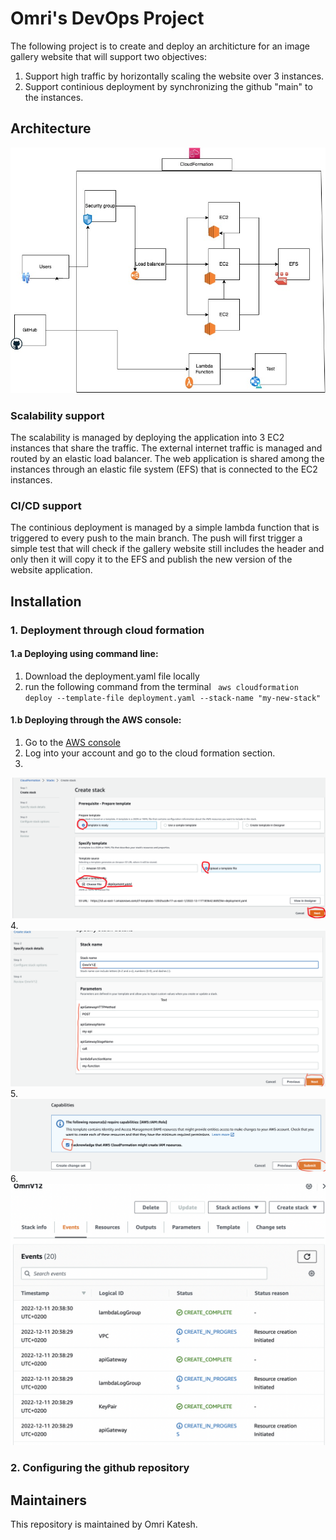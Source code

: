 # Omri's DevOps Project

The following project is to create and deploy an architicture for an image gallery website that will support two objectives:
1. Support high traffic by horizontally scaling the website over 3 instances.
2. Support continious deployment by synchronizing the github "main" to the instances.

## Architecture  
![AWS diagram](https://github.com/omrikat/WebSiteProject/raw/main/Aws-diagram.jpg)

### Scalability support
The scalability is managed by deploying the application into 3 EC2 instances that share the traffic. The external internet traffic is managed and routed by an elastic load balancer. The web application is shared among the instances through an elastic file system (EFS) that is connected to the EC2 instances.

### CI/CD support
The continious deployment is managed by a simple lambda function that is triggered to every push to the main branch.
The push will first trigger a simple test that will check if the gallery website still includes the header and only then it will copy it to the EFS and publish the new version of the website application.

## Installation

### 1. Deployment through cloud formation
#### 1.a Deploying using command line:
1. Download the deployment.yaml file locally
2. run the following command from the terminal ``` aws cloudformation deploy --template-file deployment.yaml --stack-name "my-new-stack"```

#### 1.b Deploying through the AWS console:
1. Go to the [AWS console](https://aws.amazon.com/console/)
2. Log into your account and go to the cloud formation section.
3. 
![image](https://github.com/omrikat/WebSiteProject/blob/main/Aws1.png)
4.
![image](https://github.com/omrikat/WebSiteProject/blob/main/Aws2.png)
5.
![image](https://github.com/omrikat/WebSiteProject/blob/main/Aws3.png)
6.
![image](https://github.com/omrikat/WebSiteProject/blob/main/Aws4.png)

### 2. Configuring the github repository

## Maintainers
This repository is maintained by Omri Katesh.